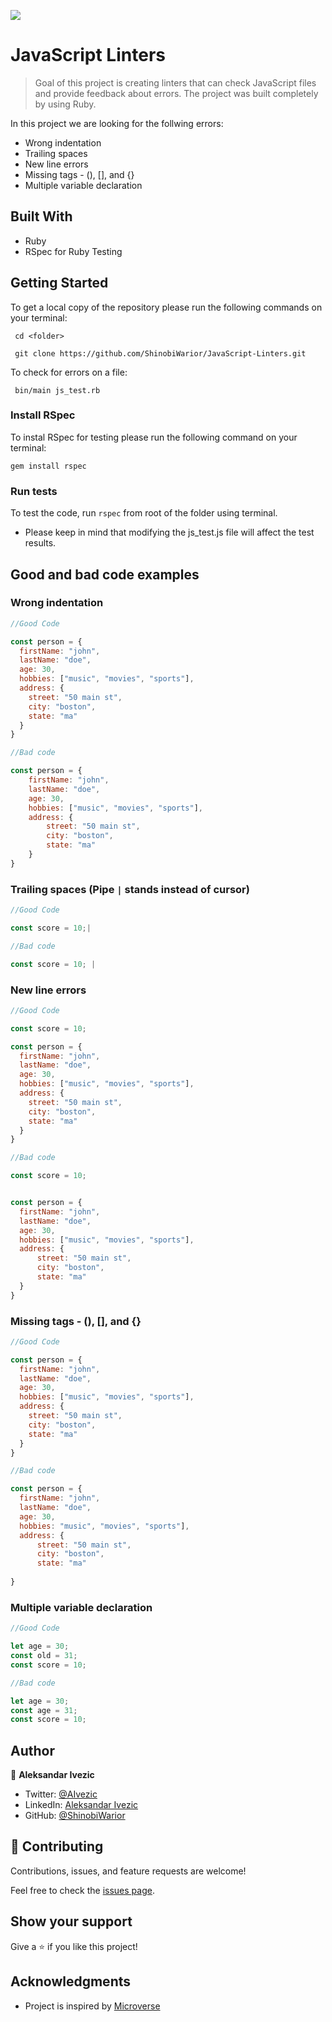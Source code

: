![](https://img.shields.io/badge/Microverse-blueviolet)

# JavaScript Linters

> Goal of this project is creating linters that can check JavaScript files and provide feedback about errors. The project was built completely by using Ruby.

In this project we are looking for the follwing errors:

   - Wrong indentation
   - Trailing spaces   
   - New line errors
   - Missing tags - (), [], and {}
   - Multiple variable declaration

## Built With

- Ruby
- RSpec for Ruby Testing

## Getting Started

To get a local copy of the repository please run the following commands on your terminal:

     cd <folder>

     git clone https://github.com/ShinobiWarior/JavaScript-Linters.git

To check for errors on a file:

     bin/main js_test.rb

### Install RSpec
To instal RSpec for testing please run the following command on your terminal:
    
    gem install rspec

### Run tests

To test the code, run  `rspec`  from root of the folder using terminal.
- Please keep in mind that modifying the js_test.js file will affect the test results.

##  Good and bad code examples
    
### Wrong indentation
~~~javascript
//Good Code

const person = {
  firstName: "john",
  lastName: "doe",
  age: 30,
  hobbies: ["music", "movies", "sports"],
  address: {
    street: "50 main st",
    city: "boston",
    state: "ma"
  }
}

//Bad code

const person = {
    firstName: "john",
    lastName: "doe",
    age: 30,
    hobbies: ["music", "movies", "sports"],
    address: {
        street: "50 main st",
        city: "boston",
        state: "ma"
    }
}

~~~

### Trailing spaces (Pipe `|` stands instead of cursor)
~~~javascript
//Good Code

const score = 10;|

//Bad code

const score = 10; |

~~~

### New line errors
~~~javascript
//Good Code

const score = 10;

const person = {
  firstName: "john",
  lastName: "doe",
  age: 30,
  hobbies: ["music", "movies", "sports"],
  address: {
    street: "50 main st",
    city: "boston",
    state: "ma"
  }
}

//Bad code

const score = 10;


const person = {
  firstName: "john",
  lastName: "doe",
  age: 30,
  hobbies: ["music", "movies", "sports"],
  address: {
      street: "50 main st",
      city: "boston",
      state: "ma"
  }
}

~~~

### Missing tags - (), [], and {}
~~~javascript
//Good Code

const person = {
  firstName: "john",
  lastName: "doe",
  age: 30,
  hobbies: ["music", "movies", "sports"],
  address: {
    street: "50 main st",
    city: "boston",
    state: "ma"
  }
}

//Bad code

const person = {
  firstName: "john",
  lastName: "doe",
  age: 30,
  hobbies: "music", "movies", "sports"],
  address: {
      street: "50 main st",
      city: "boston",
      state: "ma"
    
}

~~~

### Multiple variable declaration
~~~javascript
//Good Code

let age = 30;
const old = 31;
const score = 10; 

//Bad code

let age = 30;
const age = 31;
const score = 10; 
~~~

## Author

👤 **Aleksandar Ivezic**

- Twitter: [@AIvezic](https://twitter.com/AIvezic/)
- LinkedIn: [Aleksandar Ivezic](https://www.linkedin.com/in/aleksandar-ivezi%C4%87-1a6b0391/)
- GitHub: [@ShinobiWarior](https://github.com/ShinobiWarior/)


## 🤝 Contributing

Contributions, issues, and feature requests are welcome!

Feel free to check the [issues page](https://github.com/ShinobiWarior/JavaScript-Linters/issues).

## Show your support

Give a ⭐️ if you like this project!

## Acknowledgments

- Project is inspired by [Microverse](https://www.microverse.org/?grsf=w9rx3c)


